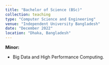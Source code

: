 ```yaml
---
title: "Bachelor of Science (BSc)"
collection: teaching
type: "Computer Science and Engineering"
venue: "Independent University Bangladesh"
date: "December 2022"
location: "Dhaka, Bangladesh"
---
```


**Minor:**
- Big Data and High Performance Computing. 
